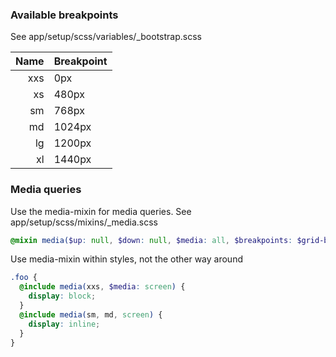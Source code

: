 ### Available breakpoints
See app/setup/scss/variables/_bootstrap.scss

| Name | Breakpoint |
|-----:|:-----------|
| xxs  | 0px        |
| xs   | 480px      |
| sm   | 768px      |
| md   | 1024px     |
| lg   | 1200px     |
| xl   | 1440px     |

### Media queries
Use the media-mixin for media queries. See app/setup/scss/mixins/_media.scss

```scss
@mixin media($up: null, $down: null, $media: all, $breakpoints: $grid-breakpoints)
```

Use media-mixin within styles, not the other way around

```scss
.foo {
  @include media(xxs, $media: screen) {
    display: block;
  }
  @include media(sm, md, screen) {
    display: inline;
  }
}
```
